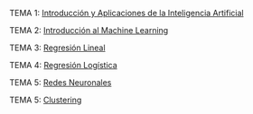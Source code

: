 TEMA 1: [Introducción y Aplicaciones de la Inteligencia Artificial](EB/Tema1/Tema1.md)

TEMA 2: [Introducción al Machine Learning](EB/Tema2/Tema2.md)

TEMA 3: [Regresión Lineal](EB/Tema3/Tema3.md)

TEMA 4: [Regresión Logística](EB/Tema4/Tema4.md)

TEMA 5: [Redes Neuronales](EB/Tema5/Tema5.md)

TEMA 5: [Clustering](EB/Tema6/Tema6.md)


